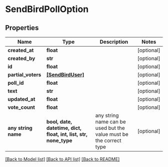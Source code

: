 # SendBirdPollOption


## Properties
Name | Type | Description | Notes
------------ | ------------- | ------------- | -------------
**created_at** | **float** |  | [optional] 
**created_by** | **str** |  | [optional] 
**id** | **float** |  | [optional] 
**partial_voters** | [**[SendBirdUser]**](SendBirdUser.md) |  | [optional] 
**poll_id** | **float** |  | [optional] 
**text** | **str** |  | [optional] 
**updated_at** | **float** |  | [optional] 
**vote_count** | **float** |  | [optional] 
**any string name** | **bool, date, datetime, dict, float, int, list, str, none_type** | any string name can be used but the value must be the correct type | [optional]

[[Back to Model list]](../README.md#documentation-for-models) [[Back to API list]](../README.md#documentation-for-api-endpoints) [[Back to README]](../README.md)


